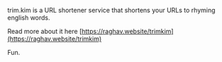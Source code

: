 trim.kim is a URL shortener service that shortens your URLs to rhyming english words. 


Read more about it here [https://raghav.website/trimkim](https://raghav.website/trimkim)


Fun.
